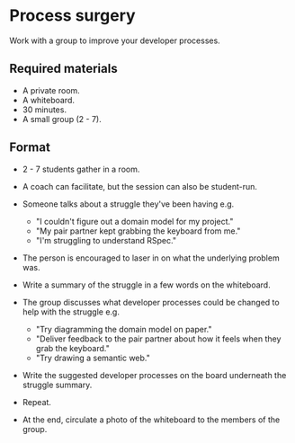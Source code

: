 # Process surgery

Work with a group to improve your developer processes.

## Required materials

* A private room.
* A whiteboard.
* 30 minutes.
* A small group (2 - 7).

## Format

* 2 - 7 students gather in a room.

* A coach can facilitate, but the session can also be student-run.

* Someone talks about a struggle they've been having e.g.
  * "I couldn't figure out a domain model for my project."
  * "My pair partner kept grabbing the keyboard from me."
  * "I'm struggling to understand RSpec."

* The person is encouraged to laser in on what the underlying problem was.

* Write a summary of the struggle in a few words on the whiteboard.

* The group discusses what developer processes could be changed to help with the struggle e.g.
  * "Try diagramming the domain model on paper."
  * "Deliver feedback to the pair partner about how it feels when they grab the keyboard."
  * "Try drawing a semantic web."

* Write the suggested developer processes on the board underneath the struggle summary.

* Repeat.

* At the end, circulate a photo of the whiteboard to the members of the group.
